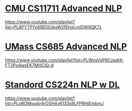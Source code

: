# [CMU CS11711 Advanced NLP](https://phontron.com/class/anlp2022/schedule.html)

https://www.youtube.com/playlist?list=PL8PYTP1V4I8D0UkqW2fEhgLrnlDW9QK7z


# [UMass CS685 Advanced NLP](https://people.cs.umass.edu/~miyyer/cs685/schedule.html)

https://www.youtube.com/playlist?list=PLWnsVgP6CzadI4-FT2Po4wsEK7MHCIQ-d


# [Standord CS224n NLP w DL](https://web.stanford.edu/class/cs224n/index.html#schedule)

https://www.youtube.com/playlist?list=PLoROMvodv4rOSH4v6133s9LFPRHjEmbmJ


